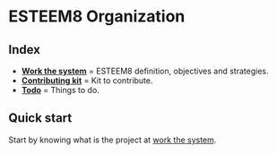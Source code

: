 # ESTEEM8 Organization

## Index

* **[Work the system](https://github.com/esteem8app/esteem8app.github.io/tree/master/docs/work-the-system)** = ESTEEM8 definition, objectives and strategies.
* **[Contributing kit](https://github.com/esteem8app/esteem8app.github.io/tree/master/docs/contributing-kit)** = Kit to contribute.
* **[Todo](https://github.com/esteem8app/esteem8app.github.io/tree/master/docs/todo)** = Things to do.

## Quick start

Start by knowing what is the project at [work the system](https://github.com/esteem8app/esteem8app.github.io/tree/master/docs/work-the-system).
